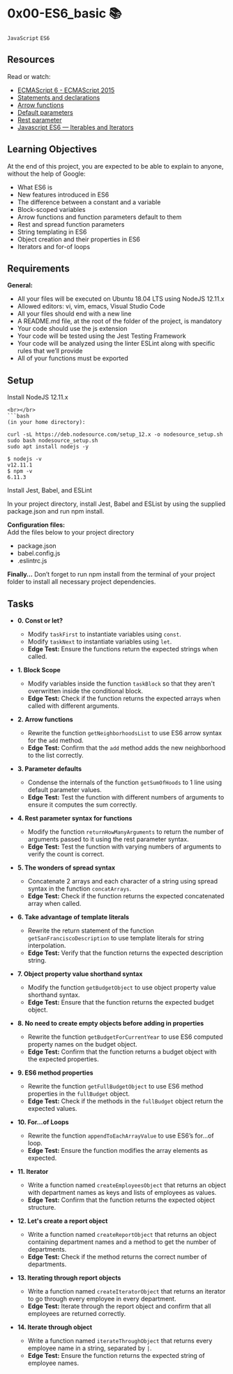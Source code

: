 # 0x00-ES6_basic 📚
<code>JavaScript</code> <code>ES6</code>

## Resources
Read or watch:
- [ECMAScript 6 - ECMAScript 2015](https://www.w3schools.com/js/js_es6.asp)
- [Statements and declarations](https://developer.mozilla.org/en-US/docs/Web/JavaScript/Reference/Statements)
- [Arrow functions](https://developer.mozilla.org/en-US/docs/Web/JavaScript/Reference/Functions/Arrow_functions)
- [Default parameters](https://developer.mozilla.org/en-US/docs/Web/JavaScript/Reference/Functions/Default_parameters)
- [Rest parameter](https://developer.mozilla.org/en-US/docs/Web/JavaScript/Reference/Functions/rest_parameters)
- [Javascript ES6 — Iterables and Iterators](https://towardsdatascience.com/javascript-es6-iterables-and-iterators-de18b54f4d4?gi=9e4cefa3a5db)

## Learning Objectives
At the end of this project, you are expected to be able to explain to anyone, without the help of Google:
- What ES6 is
- New features introduced in ES6
- The difference between a constant and a variable
- Block-scoped variables
- Arrow functions and function parameters default to them
- Rest and spread function parameters
- String templating in ES6
- Object creation and their properties in ES6
- Iterators and for-of loops

## Requirements
**General:**
- All your files will be executed on Ubuntu 18.04 LTS using NodeJS 12.11.x
- Allowed editors: vi, vim, emacs, Visual Studio Code
- All your files should end with a new line
- A README.md file, at the root of the folder of the project, is mandatory
- Your code should use the js extension
- Your code will be tested using the Jest Testing Framework
- Your code will be analyzed using the linter ESLint along with specific rules that we’ll provide
- All of your functions must be exported

## Setup
Install NodeJS 12.11.x
```
<br></br>
```bash
(in your home directory):

curl -sL https://deb.nodesource.com/setup_12.x -o nodesource_setup.sh
sudo bash nodesource_setup.sh
sudo apt install nodejs -y

$ nodejs -v
v12.11.1
$ npm -v
6.11.3
```
Install Jest, Babel, and ESLint

In your project directory, install Jest, Babel and ESList by using the supplied package.json and run npm install.

**Configuration files:**  
Add the files below to your project directory
- package.json
- babel.config.js
- .eslintrc.js

**Finally…**
Don’t forget to run npm install from the terminal of your project folder to install all necessary project dependencies.

## Tasks
- **0. Const or let?**
    - Modify `taskFirst` to instantiate variables using `const`.
    - Modify `taskNext` to instantiate variables using `let`.
    - **Edge Test:** Ensure the functions return the expected strings when called.

- **1. Block Scope**
    - Modify variables inside the function `taskBlock` so that they aren't overwritten inside the conditional block.
    - **Edge Test:** Check if the function returns the expected arrays when called with different arguments.

- **2. Arrow functions**
    - Rewrite the function `getNeighborhoodsList` to use ES6 arrow syntax for the `add` method.
    - **Edge Test:** Confirm that the `add` method adds the new neighborhood to the list correctly.

- **3. Parameter defaults**
    - Condense the internals of the function `getSumOfHoods` to 1 line using default parameter values.
    - **Edge Test:** Test the function with different numbers of arguments to ensure it computes the sum correctly.

- **4. Rest parameter syntax for functions**
    - Modify the function `returnHowManyArguments` to return the number of arguments passed to it using the rest parameter syntax.
    - **Edge Test:** Test the function with varying numbers of arguments to verify the count is correct.

- **5. The wonders of spread syntax**
    - Concatenate 2 arrays and each character of a string using spread syntax in the function `concatArrays`.
    - **Edge Test:** Check if the function returns the expected concatenated array when called.

- **6. Take advantage of template literals**
    - Rewrite the return statement of the function `getSanFranciscoDescription` to use template literals for string interpolation.
    - **Edge Test:** Verify that the function returns the expected description string.

- **7. Object property value shorthand syntax**
    - Modify the function `getBudgetObject` to use object property value shorthand syntax.
    - **Edge Test:** Ensure that the function returns the expected budget object.

- **8. No need to create empty objects before adding in properties**
    - Rewrite the function `getBudgetForCurrentYear` to use ES6 computed property names on the budget object.
    - **Edge Test:** Confirm that the function returns a budget object with the expected properties.

- **9. ES6 method properties**
    - Rewrite the function `getFullBudgetObject` to use ES6 method properties in the `fullBudget` object.
    - **Edge Test:** Check if the methods in the `fullBudget` object return the expected values.

- **10. For...of Loops**
    - Rewrite the function `appendToEachArrayValue` to use ES6’s for...of loop.
    - **Edge Test:** Ensure the function modifies the array elements as expected.

- **11. Iterator**
    - Write a function named `createEmployeesObject` that returns an object with department names as keys and lists of employees as values.
    - **Edge Test:** Confirm that the function returns the expected object structure.

- **12. Let's create a report object**
    - Write a function named `createReportObject` that returns an object containing department names and a method to get the number of departments.
    - **Edge Test:** Check if the method returns the correct number of departments.

- **13. Iterating through report objects**
    - Write a function named `createIteratorObject` that returns an iterator to go through every employee in every department.
    - **Edge Test:** Iterate through the report object and confirm that all employees are returned correctly.

- **14. Iterate through object**
    - Write a function named `iterateThroughObject` that returns every employee name in a string, separated by `|`.
    - **Edge Test:** Ensure the function returns the expected string of employee names.


